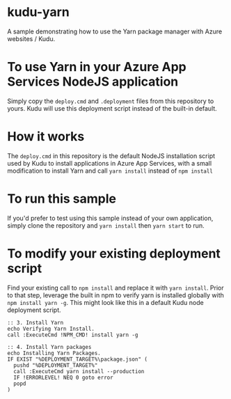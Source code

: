 # kudu-yarn
A sample demonstrating how to use the Yarn package manager with Azure websites / Kudu.

# To use Yarn in your Azure App Services NodeJS application
Simply copy the `deploy.cmd` and `.deployment` files from this repository to yours.  Kudu will use this deployment script instead of the built-in default.

# How it works
The `deploy.cmd` in this repository is the default NodeJS installation script used by Kudu to install applications in Azure App Services, with a small modification to install Yarn and call `yarn install` instead of `npm install`

# To run this sample
If you'd prefer to test using this sample instead of your own application, simply clone the repository and `yarn install` then `yarn start` to run.

# To modify your existing deployment script
Find your existing call to `npm install` and replace it with `yarn install`.  Prior to that step, leverage the built in npm to verify yarn is installed globally with `npm install yarn -g`.  This might look like this in a default Kudu node deployment script.

```
:: 3. Install Yarn
echo Verifying Yarn Install.
call :ExecuteCmd !NPM_CMD! install yarn -g

:: 4. Install Yarn packages
echo Installing Yarn Packages.
IF EXIST "%DEPLOYMENT_TARGET%\package.json" (
  pushd "%DEPLOYMENT_TARGET%"
  call :ExecuteCmd yarn install --production
  IF !ERRORLEVEL! NEQ 0 goto error
  popd
)
```

